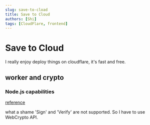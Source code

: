 ```yaml
---
slug: save-to-cload
title: Save to Cloud
authors: [Shi]
tags: [CloudFlare, frontend]
---
```


# Save to Cloud

I really enjoy deploy things on cloudflare, it's fast and free.

## worker and crypto

### Node.js capabilities

[reference](https://developers.cloudflare.com/workers/runtime-apis/nodejs/crypto/)

what a shame 'Sign' and 'Verify' are not supported. So I have to use WebCrypto API.
